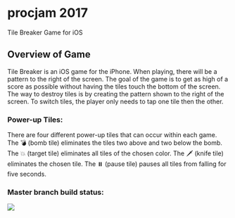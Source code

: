 # procjam 2017
Tile Breaker Game for iOS

## Overview of Game

Tile Breaker is an iOS game for the iPhone. When playing, there will be a pattern to the right of the screen. The goal of the game is to get as high of a score as possible without having the tiles touch the bottom of the screen. The way to destroy tiles is by creating the pattern shown to the right of the screen. To switch tiles, the player only needs to tap one tile then the other. 

### Power-up Tiles:
There are four different power-up tiles that can occur within each game. 
The 💣 (bomb tile) eliminates the tiles two above and two below the bomb. 
The 💥 (target tile) eliminates all tiles of the chosen color. 
The 🗡 (knife tile) eliminates the chosen tile. 
The ⏸ (pause tile) pauses all tiles from falling for five seconds. 

### Master branch build status: 


![](https://travis-ci.org/ginagr/procjam.svg?branch=master)
